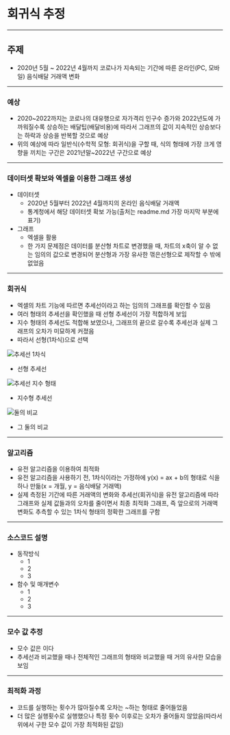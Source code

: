 # 회귀식 추정
___

## 주제
* 2020년 5월 ~ 2022년 4월까지 코로나가 지속되는 기간에 따른 온라인(PC, 모바일) 음식배달 거래액 변화  

___

### 예상
* 2020~2022까지는 코로나의 대유행으로 자가격리 인구수 증가와 2022년도에 가까워질수록 상승하는 배달팁(배달비용)에 따라서 그래프의 값이 지속적인 상승보다는 하락과 상승을 반복할 것으로 예상  
* 위의 예상에 따라 일반식(수학적 모형: 회귀식)을 구할 때, 식의 형태에 가장 크게 영향을 끼치는 구간은 2021년말~2022년 구간으로 예상  

___

### 데이터셋 확보와 엑셀을 이용한 그래프 생성
* 데이터셋
    - 2020년 5월부터 2022년 4월까지의 온라인 음식배달 거래액  
    - 통계청에서 해당 데이터셋 확보 가능(출처는 readme.md 가장 마지막 부분에 표기)  
* 그래프
    - 엑셀을 활용  
    - 한 가지 문제점은 데이터를 분산형 차트로 변경했을 때, 차트의 x축이 알 수 없는 임의의 값으로 변경되어 분산형과 가장 유사한 꺾은선형으로 제작할 수 밖에 없었음  
___

### 회귀식  
* 엑셀의 차트 기능에 따르면 추세선이라고 하는 임의의 그래프를 확인할 수 있음
* 여러 형태의 추세선을 확인했을 때 선형 추세선이 가장 적합하게 보임
* 지수 형태의 추세선도 적합해 보였으나, 그래프의 끝으로 갈수록 추세선과 실제 그래프의 오차가 미묘하게 커졌음
* 따라서 선형(1차식)으로 선택


![추세선 1차식](https://postfiles.pstatic.net/MjAyMjA2MTBfMjcz/MDAxNjU0ODUwNzg2MDI0._B8trKNL31SCYPCARQ2xJcCzsfgzAJiclEU6diTF5qog.97Wzkd76A5eeUJPXAGfi59O-bVJ205_XQ14AQtsDuY8g.PNG.jinha081131/%EA%B7%B8%EB%9E%98%ED%94%84_new.png?type=w966)

* 선형 추세선

![추세선 지수 형태](https://postfiles.pstatic.net/MjAyMjA2MTBfMjkx/MDAxNjU0ODUwNzg4ODA2.IUikl2EXOmqf56oLaElfiJ8X02Da1dy8C_gfe12FEwwg.tEcBBAXpAqdLTxRmztRTuKSQURrab25QikmNmCUrwGQg.PNG.jinha081131/%EA%B7%B8%EB%9E%98%ED%94%84_%EC%A7%80%EC%88%98%ED%98%95_new.png?type=w966)

* 지수형 추세선

![둘의 비교](https://postfiles.pstatic.net/MjAyMjA2MTBfMjgw/MDAxNjU0ODUwNzk2MjQy._ZAKhr7W0hARF-TJtFXLFLatpj21VofXoNATOTs4Vg0g.LPcNQxEumYz726t5l1i0JfvxgzKG4JciVJMaBj26aSYg.PNG.jinha081131/%EA%B7%B8%EB%9E%98%ED%94%84_%EC%A7%80%EC%88%98%ED%98%95_%EC%84%A0%ED%98%95.png?type=w966)

* 그 둘의 비교


___

### 알고리즘
* 유전 알고리즘을 이용하여 최적화  
* 유전 알고리즘을 사용하기 전, 1차식이라는 가정하에 y(x) = ax + b의 형태로 식을 하나 만듦(x = 개월, y = 음식배달 거래액)  
* 실제 측정된 기간에 따른 거래액의 변화와 추세선(회귀식)을 유전 알고리즘에 따라 그래프와 실제 값들과의 오차를 줄이면서 최종 최적화 그래프, 즉 앞으로의 거래액 변화도 추측할 수 있는 1차식 형태의 정확한 그래프를 구함

___

### 소스코드 설명
* 동작방식
    - 1
    - 2
    - 3  
* 함수 및 매개변수
    - 1
    - 2
    - 3

___

### 모수 값 추정
* 모수 값은 이다
* 추세선과 비교했을 때나 전체적인 그래프의 형태와 비교했을 때 거의 유사한 모습을 보임

___

### 최적화 과정
* 코드를 실행하는 횟수가 많아질수록 오차는 ~하는 형태로 줄어들었음
* 더 많은 실행횟수로 실행했으나 특정 횟수 이후로는 오차가 줄어들지 않았음(따라서 위에서 구한 모수 값이 가장 최적화된 값임)

